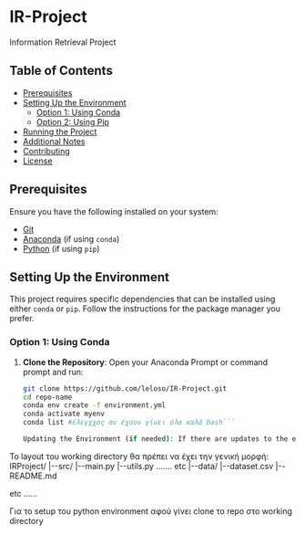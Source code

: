 # IR-Project
Information Retrieval Project
## Table of Contents

- [Prerequisites](#prerequisites)
- [Setting Up the Environment](#setting-up-the-environment)
  - [Option 1: Using Conda](#option-1-using-conda)
  - [Option 2: Using Pip](#option-2-using-pip)
- [Running the Project](#running-the-project)
- [Additional Notes](#additional-notes)
- [Contributing](#contributing)
- [License](#license)

## Prerequisites

Ensure you have the following installed on your system:

- [Git](https://git-scm.com/downloads)
- [Anaconda](https://www.anaconda.com/products/distribution) (if using `conda`)
- [Python](https://www.python.org/downloads/) (if using `pip`)

## Setting Up the Environment

This project requires specific dependencies that can be installed using either `conda` or `pip`. Follow the instructions for the package manager you prefer.

### Option 1: Using Conda

1. **Clone the Repository**:
   Open your Anaconda Prompt or command prompt and run:
   ```bash
   git clone https://github.com/leloso/IR-Project.git
   cd repo-name
   conda env create -f environment.yml
   conda activate myenv
   conda list #έλεγχχος αν έχουν γίνει όλα καλά bash```
   
   Updating the Environment (if needed): If there are updates to the environment.yml file or if you add new dependencies later, you can update the environment with:
Το layout του working directory θα πρέπει να έχει την γενική μορφή:
IRProject/
|--src/
     |--main.py
     |--utils.py
     ....... etc
|--data/
     |--dataset.csv
|--README.md

etc ......

Για το setup του python environment αφού γίνει clone το repo στο working directory
